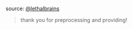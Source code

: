 source: [@lethalbrains](https://github.com/lethalbrains/learn_ml_by_coding/tree/master/data)

> thank you for preprocessing and providing!
